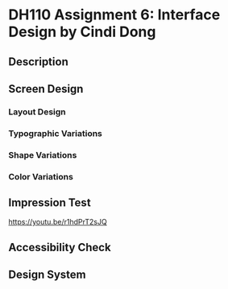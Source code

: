 # DH110 Assignment 6: Interface Design by Cindi Dong

## Description

## Screen Design

### Layout Design

### Typographic Variations

### Shape Variations

### Color Variations

## Impression Test
https://youtu.be/r1hdPrT2sJQ

## Accessibility Check

## Design System
